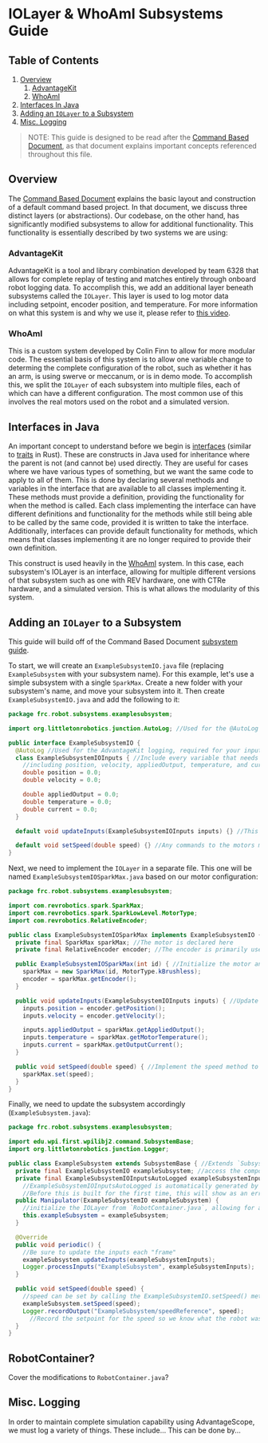 # IOLayer & WhoAmI Subsystems Guide

## Table of Contents

1. [Overview](#overview)
    1. [AdvantageKit](#advantagekit)
    2. [WhoAmI](#whoami)
2. [Interfaces In Java](#interfaces-in-java)
3. [Adding an `IOLayer` to a Subsystem](#adding-an-iolayer-to-a-subsystem)
4. [Misc. Logging](#misc-logging)

> NOTE: This guide is designed to be read after the [Command Based Document](./command_based.md), as that document explains important concepts referenced throughout this file.

## Overview

The [Command Based Document](./command_based.md) explains the basic layout and construction of a default command based project. In that document, we discuss three distinct layers (or abstractions). Our codebase, on the other hand, has significantly modified subsystems to allow for additional functionality. This functionality is essentially described by two systems we are using:

### AdvantageKit

AdvantageKit is a tool and library combination developed by team 6328 that allows for complete replay of testing and matches entirely through onboard robot logging data. To accomplish this, we add an additional layer beneath subsystems called the `IOLayer`. This layer is used to log motor data including setpoint, encoder position, and temperature. For more information on what this system is and why we use it, please refer to [this video](https://www.youtube.com/watch?v=mmNJjKJG8mw).

### WhoAmI

This is a custom system developed by Colin Finn to allow for more modular code. The essential basis of this system is to allow one variable change to determing the complete configuration of the robot, such as whether it has an arm, is using swerve or meccanum, or is in demo mode. To accomplish this, we split the `IOLayer` of each subsystem into multiple files, each of which can have a different configuration. The most common use of this involves the real motors used on the robot and a simulated version.

## Interfaces in Java

An important concept to understand before we begin is [interfaces](https://www.w3schools.com/java/java_interface.asp) (similar to [traits](https://doc.rust-lang.org/book/ch10-02-traits.html) in Rust). These are constructs in Java used for inheritance where the parent is not (and cannot be) used directly. They are useful for cases where we have various types of something, but we want the same code to apply to all of them. This is done by declaring several methods and variables in the interface that are available to all classes implementing it. These methods must provide a definition, providing the functionality for when the method is called. Each class implementing the interface can have different definitions and functionality for the methods while still being able to be called by the same code, provided it is written to take the interface. Additionally, interfaces can provide default functionality for methods, which means that classes implementing it are no longer required to provide their own definition.

This construct is used heavily in the [WhoAmI](#whoami) system. In this case, each subsystem's IOLayer is an interface, allowing for multiple different versions of that subsystem such as one with REV hardware, one with CTRe hardware, and a simulated version. This is what allows the modularity of this system.

## Adding an `IOLayer` to a Subsystem

This guide will build off of the Command Based Document [subsystem guide](./command_based.md#subsystem).

To start, we will create an `ExampleSubsystemIO.java` file (replacing `ExampleSubsystem` with your subsystem name). For this example, let's use a simple subsystem with a single `SparkMax`. Create a new folder with your subsystem's name, and move your subsystem into it. Then create `ExampleSubsystemIO.java` and add the following to it:

```java
package frc.robot.subsystems.examplesubsystem;

import org.littletonrobotics.junction.AutoLog; //Used for the @AutoLog annotation

public interface ExampleSubsystemIO {
  @AutoLog //Used for the AdvantageKit logging, required for your inputs class
  class ExampleSubsystemIOInputs { //Include every variable that needs logging in IOInputs
    //including position, velocity, appliedOutput, temperature, and current for each motor
    double position = 0.0;
    double velocity = 0.0;

    double appliedOutput = 0.0;
    double temperature = 0.0;
    double current = 0.0;
  }

  default void updateInputs(ExampleSubsystemIOInputs inputs) {} //This will be called to update IOInputs

  default void setSpeed(double speed) {} //Any commands to the motors must be provided in this interface
}
```

Next, we need to implement the `IOLayer` in a separate file. This one will be named `ExampleSubsystemIOSparkMax.java` based on our motor configuration:

```java
package frc.robot.subsystems.examplesubsystem;

import com.revrobotics.spark.SparkMax;
import com.revrobotics.spark.SparkLowLevel.MotorType;
import com.revrobotics.RelativeEncoder;

public class ExampleSubsystemIOSparkMax implements ExampleSubsystemIO {
  private final SparkMax sparkMax; //The motor is declared here
  private final RelativeEncoder encoder; //The encoder is primarily used for logging data

  public ExampleSubsystemIOSparkMax(int id) { //Initialize the motor and encoder in the constructor
    sparkMax = new SparkMax(id, MotorType.kBrushless);
    encoder = sparkMax.getEncoder();
  }

  public void updateInputs(ExampleSubsystemIOInputs inputs) { //Update the inputs for logging
    inputs.position = encoder.getPosition();
    inputs.velocity = encoder.getVelocity();

    inputs.appliedOutput = sparkMax.getAppliedOutput();
    inputs.temperature = sparkMax.getMotorTemperature();
    inputs.current = sparkMax.getOutputCurrent();
  }

  public void setSpeed(double speed) { //Implement the speed method to allow for actual motor control
    sparkMax.set(speed);
  }
}
```

Finally, we need to update the subsystem accordingly (`ExampleSubsystem.java`):

```java
package frc.robot.subsystems.examplesubsystem;

import edu.wpi.first.wpilibj2.command.SubsystemBase;
import org.littletonrobotics.junction.Logger;

public class ExampleSubsystem extends SubsystemBase { //Extends `SubsystemBase` as usual
  private final ExampleSubsystemIO exampleSubsystem; //access the components such as motors through the IOLayer
  private final ExampleSubsystemIOInputsAutoLogged exampleSubsystemInputs = new ExampleSubsystemIOInputsAutoLogged();
    //ExampleSubsystemIOInputsAutoLogged is automatically generated by the @AutoLog annotation in the interface
    //Before this is built for the first time, this will show as an error
  public Manipulator(ExampleSubsystemIO exampleSubsystem) {
    //initialize the IOLayer from `RobotContainer.java`, allowing for all configurations to be selected in one place
    this.exampleSubsystem = exampleSubsystem;
  }

  @Override
  public void periodic() {
    //Be sure to update the inputs each "frame"
    exampleSubsystem.updateInputs(exampleSubsystemInputs);
    Logger.processInputs("ExampleSubsystem", exampleSubsystemInputs);
  }

  public void setSpeed(double speed) {
    //speed can be set by calling the ExampleSubsystemIO.setSpeed() method defined in the interface
    exampleSubsystem.setSpeed(speed);
    Logger.recordOutput("ExampleSubsystem/speedReference", speed);
      //Record the setpoint for the speed so we know what the robot was trying to do
  }
}
```

## RobotContainer?

Cover the modifications to `RobotContainer.java`?

## Misc. Logging

In order to maintain complete simulation capability using AdvantageScope, we must log a variety of things. These include... This can be done by...
